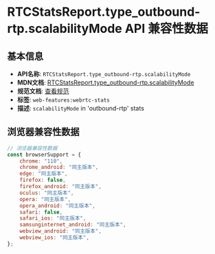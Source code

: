 # RTCStatsReport.type_outbound-rtp.scalabilityMode API 兼容性数据

## 基本信息

- **API名称**: `RTCStatsReport.type_outbound-rtp.scalabilityMode`
- **MDN文档**: [RTCStatsReport.type_outbound-rtp.scalabilityMode](https://developer.mozilla.org/docs/Web/API/RTCOutboundRtpStreamStats/scalabilityMode)
- **规范文档**: [查看规范](https://w3c.github.io/webrtc-stats/#dom-rtcoutboundrtpstreamstats-scalabilitymode)
- **标签**: `web-features:webrtc-stats`
- **描述**: `scalabilityMode` in 'outbound-rtp' stats

## 浏览器兼容性数据

```javascript
// 浏览器兼容性数据
const browserSupport = {
    chrome: "110",
    chrome_android: "同主版本",
    edge: "同主版本",
    firefox: false,
    firefox_android: "同主版本",
    oculus: "同主版本",
    opera: "同主版本",
    opera_android: "同主版本",
    safari: false,
    safari_ios: "同主版本",
    samsunginternet_android: "同主版本",
    webview_android: "同主版本",
    webview_ios: "同主版本",
};

```

